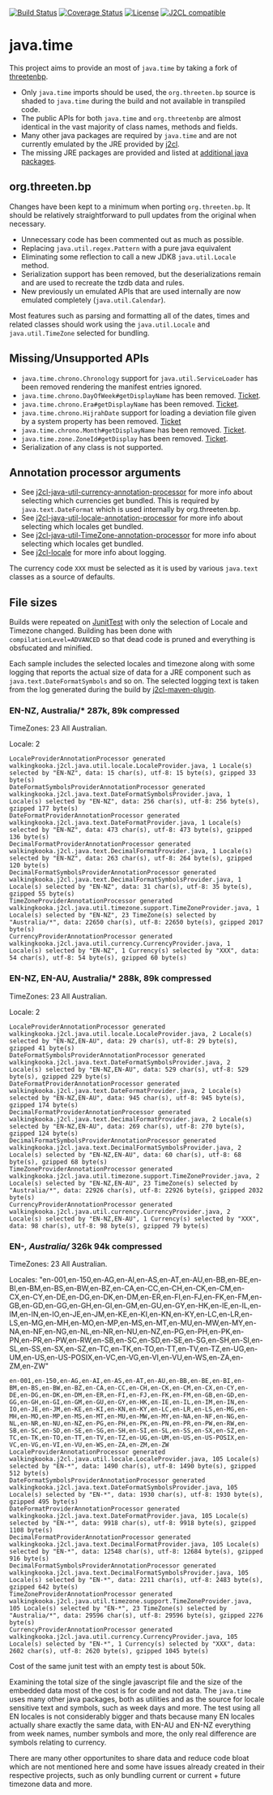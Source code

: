 [![Build Status](https://travis-ci.com/mP1/j2cl-java-time.svg?branch=master)](https://travis-ci.com/mP1/j2cl-java-time.svg?branch=master)
[![Coverage Status](https://coveralls.io/repos/github/mP1/j2cl-java-time/badge.svg?branch=master)](https://coveralls.io/github/mP1/j2cl-java-time?branch=master)
[![License](https://img.shields.io/badge/License-Apache%202.0-blue.svg)](https://opensource.org/licenses/Apache-2.0)
[![J2CL compatible](https://img.shields.io/badge/J2CL-compatible-brightgreen.svg)](https://github.com/mP1/j2cl-central)



# java.time

This project aims to provide an most of `java.time` by taking a fork of [threetenbp](https://github.com/ThreeTen/threetenbp).

- Only `java.time` imports should be used, the `org.threeten.bp` source is shaded to `java.time` during the build and not available in transpiled code.
- The public APIs for both `java.time` and `org.threetenbp` are almost identical in the vast majority of class names, methods and fields.
- Many other java packages are required by `java.time` and are not currently emulated by the JRE provided by [j2cl](https://github.com/google/j2cl).
- The missing JRE packages are provided and listed at [additional java packages](https://github.com/mP1/j2cl-central#jre-emulation).



## org.threeten.bp

Changes have been kept to a minimum when porting `org.threeten.bp`. It should be relatively straightforward to pull
updates from the original when necessary. 

- Unnecessary code has been commented out as much as possible.
- Replacing `java.util.regex.Pattern` with a pure java equivalent
- Eliminating some reflection to call a new JDK8 `java.util.Locale` method.
- Serialization support has been removed, but the deserializations remain and are used to recreate the tzdb data and rules.
- New previously un emulated APIs that are used internally are now emulated completely (`java.util.Calendar`).

Most features such as parsing and formatting all of the dates, times and related classes should work using the `java.util.Locale` 
and `java.util.TimeZone` selected for bundling.



## Missing/Unsupported APIs

- `java.time.chrono.Chronology` support for `java.util.ServiceLoader` has been removed rendering the manifest entries ignored.
- `java.time.chrono.DayOfWeek#getDisplayName` has been removed. [Ticket](https://github.com/mP1/j2cl-java-time/issues/99).
- `java.time.chrono.Era#getDisplayName` has been removed. [Ticket](https://github.com/mP1/j2cl-java-time/issues/98).
- `java.time.chrono.HijrahDate` support for loading a deviation file given by a system property has been removed. [Ticket](https://github.com/mP1/j2cl-java-time/issues/96)
- `java.time.chrono.Month#getDisplayName` has been removed. [Ticket](https://github.com/mP1/j2cl-java-time/issues/100).
- `java.time.zone.ZoneId#getDisplay` has been removed. [Ticket](https://github.com/mP1/j2cl-java-time/issues/101).
- Serialization of any class is not supported.



## Annotation processor arguments

- See [j2cl-java-util-currency-annotation-processor](https://github.com/mP1/j2cl-java-util-locale-annotation-processor) for more info about selecting which currencies get bundled. 
This is required by `java.text.DateFormat` which is used internally by org.threeten.bp.
- See [j2cl-java-util-locale-annotation-processor](https://github.com/mP1/j2cl-java-util-locale-annotation-processor) for more info about selecting which locales get bundled.
- See [j2cl-java-util-TimeZone-annotation-processor](https://github.com/mP1/j2cl-java-util-TimeZone-annotation-processor) for more info about selecting which locales get bundled.
- See [j2cl-locale](https://github.com/mP1/j2cl-locale) for more info about logging.

The currency code `XXX` must be selected as it is used by various `java.text` classes as a source of defaults.



## File sizes

Builds were repeated on [JunitTest](https://github.com/mP1/j2cl-java-time/blob/master/src/it/junit-test/src/test/java/test/JunitTest.java) 
with only the selection of Locale and Timezone changed. Building has been done with `compilationLevel=ADVANCED` so that
dead code is pruned and everything is obsfucated and minified. 

Each sample includes the selected locales and timezone along with some logging that reports the actual size of data for
a JRE component such as `java.text.DateFormatSymbols` and so on. The selected logging text is taken from the log generated
during the build by [j2cl-maven-plugin](https://github.com/mP1/j2cl-maven-plugin).



### EN-NZ, Australia/* 287k, 89k compressed

TimeZones: 23 All Australian.

Locale: 2

```text
LocaleProviderAnnotationProcessor generated walkingkooka.j2cl.java.util.locale.LocaleProvider.java, 1 Locale(s) selected by "EN-NZ", data: 15 char(s), utf-8: 15 byte(s), gzipped 33 byte(s)
DateFormatSymbolsProviderAnnotationProcessor generated walkingkooka.j2cl.java.text.DateFormatSymbolsProvider.java, 1 Locale(s) selected by "EN-NZ", data: 256 char(s), utf-8: 256 byte(s), gzipped 177 byte(s)
DateFormatProviderAnnotationProcessor generated walkingkooka.j2cl.java.text.DateFormatProvider.java, 1 Locale(s) selected by "EN-NZ", data: 473 char(s), utf-8: 473 byte(s), gzipped 136 byte(s)
DecimalFormatProviderAnnotationProcessor generated walkingkooka.j2cl.java.text.DecimalFormatProvider.java, 1 Locale(s) selected by "EN-NZ", data: 263 char(s), utf-8: 264 byte(s), gzipped 120 byte(s)
DecimalFormatSymbolsProviderAnnotationProcessor generated walkingkooka.j2cl.java.text.DecimalFormatSymbolsProvider.java, 1 Locale(s) selected by "EN-NZ", data: 31 char(s), utf-8: 35 byte(s), gzipped 55 byte(s)
TimeZoneProviderAnnotationProcessor generated walkingkooka.j2cl.java.util.timezone.support.TimeZoneProvider.java, 1 Locale(s) selected by "EN-NZ", 23 TimeZone(s) selected by "Australia/*", data: 22650 char(s), utf-8: 22650 byte(s), gzipped 2017 byte(s)
CurrencyProviderAnnotationProcessor generated walkingkooka.j2cl.java.util.currency.CurrencyProvider.java, 1 Locale(s) selected by "EN-NZ", 1 Currency(s) selected by "XXX", data: 54 char(s), utf-8: 54 byte(s), gzipped 60 byte(s)
```



### EN-NZ, EN-AU, Australia/* 288k, 89k compressed

TimeZones: 23 All Australian.

Locale: 2

```text
LocaleProviderAnnotationProcessor generated walkingkooka.j2cl.java.util.locale.LocaleProvider.java, 2 Locale(s) selected by "EN-NZ,EN-AU", data: 29 char(s), utf-8: 29 byte(s), gzipped 41 byte(s)
DateFormatSymbolsProviderAnnotationProcessor generated walkingkooka.j2cl.java.text.DateFormatSymbolsProvider.java, 2 Locale(s) selected by "EN-NZ,EN-AU", data: 529 char(s), utf-8: 529 byte(s), gzipped 229 byte(s)
DateFormatProviderAnnotationProcessor generated walkingkooka.j2cl.java.text.DateFormatProvider.java, 2 Locale(s) selected by "EN-NZ,EN-AU", data: 945 char(s), utf-8: 945 byte(s), gzipped 174 byte(s)
DecimalFormatProviderAnnotationProcessor generated walkingkooka.j2cl.java.text.DecimalFormatProvider.java, 2 Locale(s) selected by "EN-NZ,EN-AU", data: 269 char(s), utf-8: 270 byte(s), gzipped 124 byte(s)
DecimalFormatSymbolsProviderAnnotationProcessor generated walkingkooka.j2cl.java.text.DecimalFormatSymbolsProvider.java, 2 Locale(s) selected by "EN-NZ,EN-AU", data: 60 char(s), utf-8: 68 byte(s), gzipped 68 byte(s)
TimeZoneProviderAnnotationProcessor generated walkingkooka.j2cl.java.util.timezone.support.TimeZoneProvider.java, 2 Locale(s) selected by "EN-NZ,EN-AU", 23 TimeZone(s) selected by "Australia/*", data: 22926 char(s), utf-8: 22926 byte(s), gzipped 2032 byte(s)
CurrencyProviderAnnotationProcessor generated walkingkooka.j2cl.java.util.currency.CurrencyProvider.java, 2 Locale(s) selected by "EN-NZ,EN-AU", 1 Currency(s) selected by "XXX", data: 98 char(s), utf-8: 98 byte(s), gzipped 79 byte(s)
```



### EN-*, Australia/* 326k 94k compressed
TimeZones: 23 All Australian.

Locales: "en-001,en-150,en-AG,en-AI,en-AS,en-AT,en-AU,en-BB,en-BE,en-BI,en-BM,en-BS,en-BW,en-BZ,en-CA,en-CC,en-CH,en-CK,en-CM,en-CX,en-CY,en-DE,en-DG,en-DK,en-DM,en-ER,en-FI,en-FJ,en-FK,en-FM,en-GB,en-GD,en-GG,en-GH,en-GI,en-GM,en-GU,en-GY,en-HK,en-IE,en-IL,en-IM,en-IN,en-IO,en-JE,en-JM,en-KE,en-KI,en-KN,en-KY,en-LC,en-LR,en-LS,en-MG,en-MH,en-MO,en-MP,en-MS,en-MT,en-MU,en-MW,en-MY,en-NA,en-NF,en-NG,en-NL,en-NR,en-NU,en-NZ,en-PG,en-PH,en-PK,en-PN,en-PR,en-PW,en-RW,en-SB,en-SC,en-SD,en-SE,en-SG,en-SH,en-SI,en-SL,en-SS,en-SX,en-SZ,en-TC,en-TK,en-TO,en-TT,en-TV,en-TZ,en-UG,en-UM,en-US,en-US-POSIX,en-VC,en-VG,en-VI,en-VU,en-WS,en-ZA,en-ZM,en-ZW"

```text
en-001,en-150,en-AG,en-AI,en-AS,en-AT,en-AU,en-BB,en-BE,en-BI,en-BM,en-BS,en-BW,en-BZ,en-CA,en-CC,en-CH,en-CK,en-CM,en-CX,en-CY,en-DE,en-DG,en-DK,en-DM,en-ER,en-FI,en-FJ,en-FK,en-FM,en-GB,en-GD,en-GG,en-GH,en-GI,en-GM,en-GU,en-GY,en-HK,en-IE,en-IL,en-IM,en-IN,en-IO,en-JE,en-JM,en-KE,en-KI,en-KN,en-KY,en-LC,en-LR,en-LS,en-MG,en-MH,en-MO,en-MP,en-MS,en-MT,en-MU,en-MW,en-MY,en-NA,en-NF,en-NG,en-NL,en-NR,en-NU,en-NZ,en-PG,en-PH,en-PK,en-PN,en-PR,en-PW,en-RW,en-SB,en-SC,en-SD,en-SE,en-SG,en-SH,en-SI,en-SL,en-SS,en-SX,en-SZ,en-TC,en-TK,en-TO,en-TT,en-TV,en-TZ,en-UG,en-UM,en-US,en-US-POSIX,en-VC,en-VG,en-VI,en-VU,en-WS,en-ZA,en-ZM,en-ZW
LocaleProviderAnnotationProcessor generated walkingkooka.j2cl.java.util.locale.LocaleProvider.java, 105 Locale(s) selected by "EN-*", data: 1490 char(s), utf-8: 1490 byte(s), gzipped 512 byte(s)
DateFormatSymbolsProviderAnnotationProcessor generated walkingkooka.j2cl.java.text.DateFormatSymbolsProvider.java, 105 Locale(s) selected by "EN-*", data: 1930 char(s), utf-8: 1930 byte(s), gzipped 495 byte(s)
DateFormatProviderAnnotationProcessor generated walkingkooka.j2cl.java.text.DateFormatProvider.java, 105 Locale(s) selected by "EN-*", data: 9918 char(s), utf-8: 9918 byte(s), gzipped 1108 byte(s)
DecimalFormatProviderAnnotationProcessor generated walkingkooka.j2cl.java.text.DecimalFormatProvider.java, 105 Locale(s) selected by "EN-*", data: 12548 char(s), utf-8: 12684 byte(s), gzipped 916 byte(s)
DecimalFormatSymbolsProviderAnnotationProcessor generated walkingkooka.j2cl.java.text.DecimalFormatSymbolsProvider.java, 105 Locale(s) selected by "EN-*", data: 2211 char(s), utf-8: 2483 byte(s), gzipped 642 byte(s)
TimeZoneProviderAnnotationProcessor generated walkingkooka.j2cl.java.util.timezone.support.TimeZoneProvider.java, 105 Locale(s) selected by "EN-*", 23 TimeZone(s) selected by "Australia/*", data: 29596 char(s), utf-8: 29596 byte(s), gzipped 2276 byte(s)
CurrencyProviderAnnotationProcessor generated walkingkooka.j2cl.java.util.currency.CurrencyProvider.java, 105 Locale(s) selected by "EN-*", 1 Currency(s) selected by "XXX", data: 2602 char(s), utf-8: 2620 byte(s), gzipped 1045 byte(s)
```

Cost of the same junit test with an empty test is about 50k.

Examining the total size of the single javascript file and the size of the embedded data most of the cost is for code and not data.
The `java.time` uses many other java packages, both as utilities and as the source for locale sensitive text and symbols,
such as week days and more. The test using all EN locales is not considerably bigger and thats because many EN locales actually
share exactly the same data, with EN-AU and EN-NZ everything from week names, number symbols and more, the only real difference
are symbols relating to currency.

There are many other opportunites to share data and reduce code bloat which are not mentioned here and some have issues
already created in their respective projects, such as only bundling current or current + future timezone data and more.


